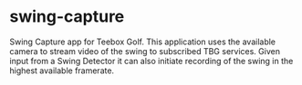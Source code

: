 # swing-capture
Swing Capture app for Teebox Golf.  This application uses the available camera
to stream video of the swing to subscribed TBG services.  Given input from a 
Swing Detector it can also initiate recording of the swing in the highest 
available framerate. 